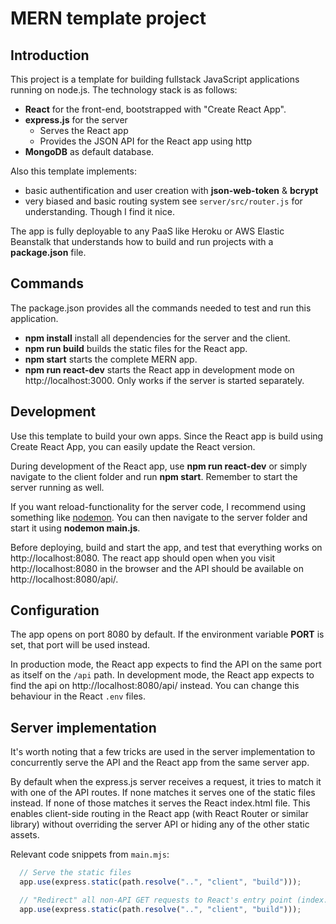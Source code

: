 # MERN template project

## Introduction
This project is a template for building fullstack JavaScript applications running on node.js. The technology stack is as follows:

- **React** for the front-end, bootstrapped with "Create React App".
- **express.js** for the server
  - Serves the React app
  - Provides the JSON API for the React app using http
- **MongoDB** as default database.

Also this template implements:

- basic authentification and user creation with **json-web-token** & **bcrypt**
- very biased and basic routing system see `server/src/router.js` for understanding. Though I find it nice.

The app is fully deployable to any PaaS like Heroku or AWS Elastic Beanstalk that understands how to build and run projects with a **package.json** file.

## Commands
The package.json provides all the commands needed to test and run this application.
- **npm install** install all dependencies for the server and the client.
- **npm run build** builds the static files for the React app.
- **npm start** starts the complete MERN app.
- **npm run react-dev** starts the React app in development mode on http://localhost:3000. Only works if the server is started separately.

## Development
Use this template to build your own apps. Since the React app is build using Create React App, you can easily update the React version.

During development of the React app, use **npm run react-dev** or simply navigate to the client folder and run **npm start**. Remember to start the server running as well.

If you want reload-functionality for the server code, I recommend using something like [nodemon](https://www.npmjs.com/package/nodemon). You can then navigate to the server folder and start it using **nodemon main.js**.

Before deploying, build and start the app, and test that everything works on http://localhost:8080. The react app should open when you visit http://localhost:8080 in the browser and the API should be available on http://localhost:8080/api/.

## Configuration
The app opens on port 8080 by default. If the environment variable **PORT** is set, that port will be used instead.

In production mode, the React app expects to find the API on the same port as itself on the `/api` path. In development mode, the React app expects to find the api on http://localhost:8080/api/ instead. You can change this behaviour in the React `.env` files.

## Server implementation
It's worth noting that a few tricks are used in the server implementation to concurrently serve the API and the React app from the same server app.

By default when the express.js server receives a request, it tries to match it with one of the API routes. If none matches it serves one of the static files instead. If none of those matches it serves the React index.html file. This enables client-side routing in the React app (with React Router or similar library) without overriding the server API or hiding any of the other static assets.

Relevant code snippets from `main.mjs`:
```js
  // Serve the static files
  app.use(express.static(path.resolve("..", "client", "build")));
```

```js
  // "Redirect" all non-API GET requests to React's entry point (index.html)
  app.use(express.static(path.resolve("..", "client", "build")));
```
